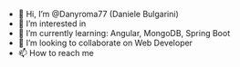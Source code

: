 - 👋 Hi, I’m @Danyroma77 (Daniele Bulgarini)
- 👀 I’m interested in 
- 🌱 I’m currently learning: Angular, MongoDB, Spring Boot
- 💞️ I’m looking to collaborate on Web Developer
- 📫 How to reach me 

<!---
Danyroma77/Danyroma77 is a ✨ special ✨ repository because its `README.md` (this file) appears on your GitHub profile.
You can click the Preview link to take a look at your changes.
--->

